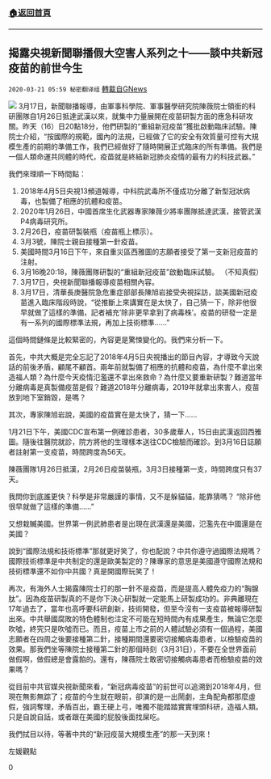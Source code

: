 ###  [:house:返回首頁](https://github.com/ourhimalayas/txt)
---

## 揭露央視新聞聯播假大空害人系列之十——談中共新冠疫苗的前世今生
`2020-03-21 05:59 秘密翻译组` [轉載自GNews](https://gnews.org/zh-hant/147538/)

![](https://s3-ap-northeast-1.amazonaws.com/news.guo.offload.media/wp-content/uploads/2020/03/21055422/live1.png)
3月17日，新聞聯播報導，由軍事科學院、軍事醫學研究院陳薇院士領銜的科研團隊自1月26日抵達武漢以來，就集中力量展開在疫苗研製方面的應急科研攻關。昨天（16）日20點18分，他們研製的“重組新冠疫苗”獲批啟動臨床試驗。陳院士介紹，“按國際的規範，國內的法規，已經做了它的安全有效質量可控有大規模生產的前期的準備工作，我們已經做好了隨時開展正式臨床的所有準備。我們是一個人類命運共同體的時代，疫苗就是終結新冠肺炎疫情的最有力的科技武器。”

我們來理順一下時間點：

1. 2018年4月5日央視13頻道報導，中科院武毒所不僅成功分離了新型冠狀病毒，也製備了相應的抗體和疫苗。 
 2. 2020年1月26日，中國首席生化武器專家陳薇少將率團隊抵達武漢，接管武漢P4病毒研究所。 
 3. 2月26日，疫苗研製裝瓶（疫苗瓶上標示）。 
 4. 3月3號，陳院士親自接種第一針疫苗。 
 5. 美國時間3月16日下午，來自重災區西雅圖的志願者接受了第一支新冠疫苗的注射。 
 6. 3月16晚20:18，陳薇團隊研製的“重組新冠疫苗”啟動臨床試驗。 （不知真假） 
 7. 3月17日，央視新聞聯播報導疫苗相關內容。 
 8. 3月17日，清華長庚醫院急危重症部部長陳旭岩接受央視採訪，談美國新冠疫苗進入臨床階段時說，“從推斷上來講實在是太快了，自己猜一下，除非他很早就做了這樣的準備，記者補充’除非更早拿到了病毒株’。疫苗的研發一定是有一系列的國際標準法規，再加上技術標準……”

這個時間鏈條是比較緊密的，內容更是驚悚變化的。我們來分析一下。

首先，中共大概是完全忘記了2018年4月5日央視播出的節目內容，才導致今天說話的前後矛盾，顧尾不顧首。兩年前就製備了相應的抗體和疫苗，為什麼不拿出來造福人類？為什麼今天疫情氾濫還不拿出來救命？為什麼又要重新研製？難道當年分離病毒是真製備疫苗是假？難道2018年分離病毒，2019年就拿出來害人，疫苗放到地下室銷毀，是嗎？

其次，專家陳旭岩說，美國的疫苗實在是太快了，猜一下……

1月21日下午，美國CDC宣布第一例確診患者，30多歲華人，15日由武漢返回西雅圖。隨後往醫院就診，院方將他的生理樣本送往CDC檢驗而確診。到3月16日誌願者註射第一支疫苗，時間跨度為56天。

陳薇團隊1月26日抵漢，2月26日疫苗裝瓶，3月3日接種第一支，時間跨度只有37天。

我問你到底誰更快？科學是非常嚴謹的事情，又不是躲貓貓，能靠猜嗎？ “除非他很早就做了這樣的準備……”

又想栽贓美國。世界第一例武肺患者是出現在武漢還是美國，氾濫先在中國還是在美國？

說到“國際法規和技術標準”那就更好笑了，你也配說？中共你遵守過國際法規嗎？國際技術標準是中共制定的還是歐美製定的？陳專家的意思是美國遵守國際法規和技術標準還不如你中共國？真是開國際玩笑了！

再次，有海外人士揭露陳院士打的那一針不是疫苗，而是提高人體免疫力的“胸腺肽”。因為疫苗研製真的不是你下決心研製就一定能馬上研製成功的。非典離現在17年過去了，當年也高呼要科研創新，技術開發，但至今沒有一支疫苗被報導研製出來。中共舉國腐敗的特色體制也注定不可能在短時間內有成果產生，無論它怎麼吹噓，終究只是吹噓而已。而且，疫苗上市之前的人體試驗必須有一個過程，美國志願者在四周之後要接種第二針，接種期間還要密切接觸病毒患者，以檢驗疫苗的效果。那我們坐等陳院士接種第二針的那個時刻（3月31日），不要在全世界面前做假啊，做假總是會露餡的。還有，陳薇院士敢密切接觸病毒患者而檢驗疫苗的效果嗎？

從目前中共官媒央視新聞來看，“新冠病毒疫苗”的前世可以追溯到2018年4月，但現在無影無踪了；疫苗的今生就在眼前，卻演的是一出鬧劇，主角配角都那麼虛假，強詞奪理，矛盾百出，霸王硬上弓，唯獨不能踏踏實實埋頭科研，造福人類。只是自說自話，或者跟在美國的屁股後面找屎吃。

我們拭目以待，等著中共的“新冠疫苗大規模生產”的那一天到來！

左媛觀點

0
